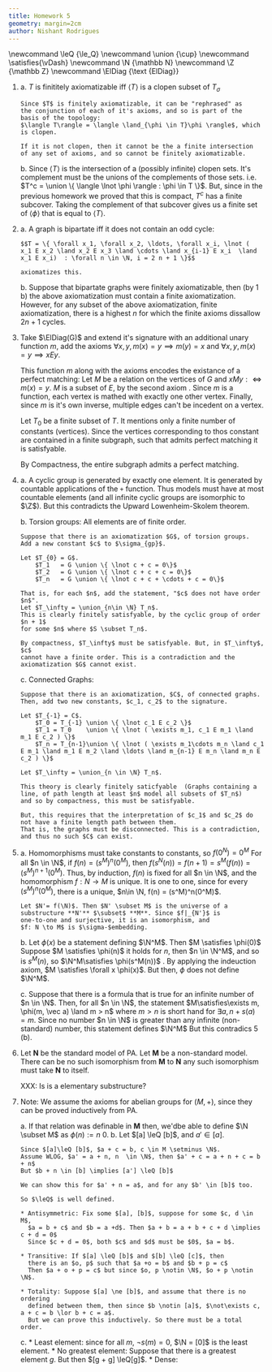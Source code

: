 ```yaml
---
title: Homework 5
geometry: margin=2cm
author: Nishant Rodrigues
---
```


\newcommand \leQ {\le_Q}
\newcommand \union {\cup}
\newcommand \satisfies{\vDash}
\newcommand \N {\mathbb N}
\newcommand \Z {\mathbb Z}
\newcommand \ElDiag {\text {ElDiag}}

1.  a.  $T$ is finititely axiomatizable iff $\langle T \rangle$ is a
        clopen subset of $T_\sigma$

        Since $T$ is finitely axiomatizable, it can be "rephrased" as
        the conjunction of each of it's axioms, and so is part of the
        basis of the topology:
        $\langle T\rangle = \langle \land_{\phi \in T}\phi \rangle$, which
        is clopen.

        If it is not clopen, then it cannot be the a finite intersection
        of any set of axioms, and so cannot be finitely axiomatizable.

    b.  Since $\langle T \rangle$ is the intersection of a (possibly
        infinite) clopen sets. It's complement must be the unions of the
        complements of those sets. i.e.
        $T^c = \union \{ \langle \lnot \phi \rangle : \phi \in T \}$.
        But, since in the previous homework we proved that this is
        compact, $T^c$ has a finite subcover. Taking the complement of
        that subcover gives us a finite set of $\langle \phi \rangle$
        that is equal to $\langle T \rangle$.

2.  a.  A graph is bipartate iff it does not contain an odd cycle:

        $$T = \{ \forall x_1, \forall x_2, \ldots, \forall x_i, \lnot (  x_1 E x_2 \land x_2 E x_3 \land \cdots \land x_{i-1} E x_i  \land x_1 E x_i)  : \forall n \in \N, i = 2 n + 1 \}$$

        axiomatizes this.

    b.  Suppose that bipartate graphs were finitely axiomatizable, then
        (by 1 b) the above axiomatization must contain a finite
        axiomatization. However, for any subset of the above
        axiomatization, finite axiomatization, there is a highest $n$
        for which the finite axioms dissallow $2n + 1$ cycles.

3.  Take $\ElDiag(G)$ and extend it's signature with an additional unary
    function $m$, add the axioms
    $\forall x, y, m(x) = y \implies m(y) = x$ and
    $\forall x, y, m(x) = y \implies x E y$.

    This function $m$ along with the axioms encodes the existance of a
    perfect matching: Let $M$ be a relation on the vertices of $G$ and
    $x M y :\iff m(x) = y$. $M$ is a subset of $E$, by the second axiom
    . Since $m$ is  a function, each vertex is mathed with exactly one other
    vertex. Finally, since $m$ is it's own inverse, multiple edges can't be
    incedent on a vertex.
 
    Let $T_0$ be a finite subset of $T$. It mentions only a finite number of 
    constants (vertices). Since the vertices corresponding to thos constant
    are contained in a finite subgraph, such that admits perfect matching
    it is satisfyable.
    
    By Compactness, the entire subgraph admits a perfect matching.
   
4.  a.  A cyclic group is generated by exactly one element. It is
        generated by countable applications of the `+` function. Thus
        models must have at most countable elements (and all infinite
        cyclic groups are isomorphic to $\Z$). But this contradicts the
        Upward Lowenheim-Skolem theorem.

    b.  Torsion groups: All elements are of finite order.
    
        Suppose that there is an axiomatization $G$, of torsion groups.
        Add a new constant $c$ to $\sigma_{gp}$. 
        
        Let $T_{0} = G$.       
            $T_1   = G \union \{ \lnot c + c = 0\}$
            $T_2   = G \union \{ \lnot c + c + c = 0\}$
            $T_n   = G \union \{ \lnot c + c + \cdots + c = 0\}$

        That is, for each $n$, add the statement, "$c$ does not have order $n$".
        Let $T_\infty = \union_{n\in \N} T_n$. 
        This is clearly finitely satisfyable, by the cyclic group of order $n + 1$
        for some $n$ where $S \subset T_n$. 

        By compactness, $T_\infty$ must be satisfyable. But, in $T_\infty$, $c$
        cannot have a finite order. This is a contradiction and the axiomatization $G$ cannot exist.

    c.  Connected Graphs:
    
        Suppose that there is an axiomatization, $C$, of connected graphs.
        Then, add two new constants, $c_1, c_2$ to the signature.

        Let $T_{-1} = C$. 
            $T_0 = T_{-1} \union \{ \lnot c_1 E c_2 \}$
            $T_1 = T_0    \union \{ \lnot ( \exists m_1, c_1 E m_1 \land m_1 E c_2 ) \}$
            $T_n = T_{n-1}\union \{ \lnot ( \exists m_1\cdots m_n \land c_1 E m_1 \land m_1 E m_2 \land \ldots \land m_{n-1} E m_n \land m_n E c_2 ) \}$
            
        Let $T_\infty = \union_{n \in \N} T_n$.

        This theory is clearly finitely saticfyable  (Graphs containing a line, of path length at least $n$ model all subsets of $T_n$)
        and so by compactness, this must be satisfyable.

        But, this requires that the interpretation of $c_1$ and $c_2$ do not have a finite length path between them. 
        That is, the graphs must be disconnected. This is a contradiction, and thus no such $C$ can exist.

5.  a.  Homomorphisms must take constants to constants, so
        $f(0^N) = 0^M$ For all $n \in \N$, if $f(n) = (s^M)^n(0^M)$,
        then $f(s^N(n)) = f(n+1) = s^M(f(n)) = (s^M)^{n+1}(0^M)$. Thus,
        by induction, $f(n)$ is fixed for all $n \in \N$, and the
        homomorphism $f: N \to M$ is unique. It is one to one, since for
        every $(s^M)^n(0^M)$, there is a unique,
        $n\in \N, f(n) = (s^M)^n(0^M)$.

        Let $N'= f(\N)$. Then $N' \subset M$ is the universe of a
        substructure **N'** $\subset$ **M**. Since $f|_{N'}$ is
        one-to-one and surjective, it is an isomorphism, and
        $f: N \to M$ is $\sigma-$embedding.

    b.  Let $\phi(x)$ be a statement defining $\N^M$. Then
        $M \satisfies \phi(0)$ Suppose $M \satisfies \phi(n)$ it holds
        for $n$, then $n \in \N^M$, and so is $s^M(n)$, so
        $\N^M\satisfies \phi(s^M(n))$ . By applying the indeuction axiom,
        $M \satisfies \forall x \phi(x)$. But then, $\phi$ does not
        define $\N^M$.

    c.  Suppose that there is a formula that is true for an infinite
        number of $n \in \N$. Then, for all $n \in \N$, the statement
        $M\satisfies\exists m, \phi(m, \vec a) \land m > n$ where
        $m > n$ is short hand for $\exists a, n + s(a) = m$. Since no
        number $n \in \N$ is greater than any infinite (non-standard)
        number, this statement defines $\N^M$ But this contradics 5 (b).

6.  Let **N** be the standard model of PA. Let **M** be a non-standard
    model. There can be no such isomorphism from **M** to **N** any such
    isomorphism must take **N** to itself.
    
    XXX: Is is a elementary substructure?

7.  Note: We assume the axioms for abelian groups for $(M, +)$, since
    they can be proved inductively from PA.

    a.  If that relation was definable in **M** then, we'dbe able to 
        define $\N \subset M$ as $\phi(n) := n ~ 0$.
    b.  Let $[a] \leQ [b]$, and $a' \in [a]$.
    
        Since $[a]\leQ [b]$, $a + c = b, c \in M \setminus \N$.
        Assume WLOG, $a' = a + n, n  \in \N$, then $a' + c = a + n + c = b + n$
        But $b + n \in [b] \implies [a'] \leQ [b]$
        
        We can show this for $a' + n = a$, and for any $b' \in [b]$ too.
        
        So $\leQ$ is well defined.

        * Antisymmetric: Fix some $[a], [b]$, suppose for some $c, d \in M$,
          $a = b + c$ and $b = a +d$. Then $a + b = a + b + c + d \implies c + d = 0$ 
          Since $c + d = 0$, both $c$ and $d$ must be $0$, $a = b$.

        * Transitive: If $[a] \leQ [b]$ and $[b] \leQ [c]$, then 
          there is an $o, p$ such that $a +o = b$ and $b + p = c$
          Then $a + o + p = c$ but since $o, p \notin \N$, $o + p \notin \N$.
           
        * Totality: Suppose $[a] \ne [b]$, and assume that there is no ordering
          defined between them, then since $b \notin [a]$, $\not\exists c, a + c = b \lor b + c = a$.
          But we can prove this inductively. So there must be a total order.
     
     c. * Least element: since for all $m$, $\lnot s(m) = 0$, $\N = [0]$ is the least element.
        * No greatest element: Suppose that there is a greatest element $g$. But then $[g + g] \leQ[g]$. 
        * Dense: 
            
